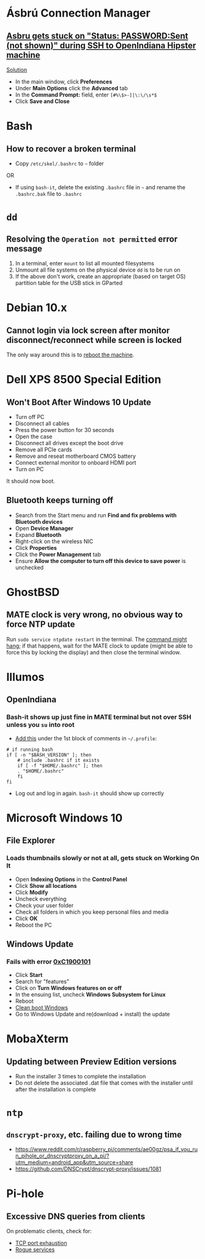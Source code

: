 # Ásbrú Connection Manager

## [Asbru gets stuck on "Status: PASSWORD:Sent (not shown)" during SSH to OpenIndiana Hipster machine](https://github.com/asbru-cm/asbru-cm/issues/311)

[Solution](https://github.com/asbru-cm/asbru-cm/issues/311#issuecomment-565791700)

* In the main window, click **Preferences**
* Under **Main Options** click the **Advanced** tab
* In the **Command Prompt:** field, enter `[#%\$>-]|\:\/\s*$`
* Click **Save and Close**

# Bash

## How to recover a broken terminal

* Copy `/etc/skel/.bashrc` to `~` folder

OR

* If using `bash-it`, delete the existing `.bashrc` file in `~` and rename the `.bashrc.bak` file to `.bashrc`

# `dd`

## Resolving the `Operation not permitted` error message

1. In a terminal, enter `mount` to list all mounted filesystems
2. Unmount all file systems on the physical device `dd` is to be run on
3. If the above don't work, create an appropriate (based on target OS) partition table for the USB stick in GParted

# Debian 10.x

## Cannot login via lock screen after monitor disconnect/reconnect while screen is locked

The only way around this is to [reboot the machine](https://www.reddit.com/r/debian/comments/e1mmr2/kde_on_debian_102_dual_hdmi_vga_monitors_can_no/f8rjou5/).

# Dell XPS 8500 Special Edition

## Won't Boot After Windows 10 Update

* Turn off PC
* Disconnect all cables
* Press the power button for 30 seconds
* Open the case
* Disconnect all drives except the boot drive
* Remove all PCIe cards
* Remove and reseat motherboard CMOS battery
* Connect external monitor to onboard HDMI port
* Turn on PC

It should now boot.

## Bluetooth keeps turning off

* Search from the Start menu and run **Find and fix problems with Bluetooth devices**
* Open **Device Manager**
* Expand **Bluetooth**
* Right-click on the wireless NIC
* Click **Properties**
* Click the **Power Management** tab
* Ensure **Allow the computer to turn off this device to save power** is unchecked

# GhostBSD

## MATE clock is very wrong, no obvious way to force NTP update

Run `sudo service ntpdate restart` in the terminal. The [command might hang](https://issues.ghostbsd.org/issues/125); if that happens, wait for the MATE clock to update (might be able to force this by locking the display) and then close the terminal window.

# Illumos

## OpenIndiana

### Bash-it shows up just fine in MATE terminal but not over SSH unless you `su` into root

* [Add this](https://www.reddit.com/r/illumos/comments/e531pq/openindiana_hipster_201910_bashit_shows_up_just/f9lpmnj/) under the 1st block of comments in `~/.profile`:

```
# if running bash
if [ -n "$BASH_VERSION" ]; then
    # include .bashrc if it exists
    if [ -f "$HOME/.bashrc" ]; then
    . "$HOME/.bashrc"
    fi
fi
```
* Log out and log in again. `bash-it` should show up correctly

# Microsoft Windows 10

## File Explorer

### Loads thumbnails slowly or not at all, gets stuck on **Working On It**

* Open **Indexing Options** in the **Control Panel**
* Click **Show all locations**
* Click **Modify**
* Uncheck everything
* Check your user folder
* Check all folders in which you keep personal files and media
* Click **OK**
* Reboot the PC

## Windows Update

### Fails with error [0xC1900101](https://support.microsoft.com/en-us/help/10587/windows-10-get-help-with-upgrade-installation-errors)

* Click **Start**
* Search for "features"
* Click on **Turn Windows features on or off**
* In the ensuing list, uncheck **Windows Subsystem for Linux**
* Reboot
* [Clean boot Windows](https://support.microsoft.com/en-us/help/929135/how-to-perform-a-clean-boot-in-windows)
* Go to Windows Update and re(download + install) the update

# MobaXterm

## Updating between Preview Edition versions

* Run the installer 3 times to complete the installation
* Do not delete the associated .dat file that comes with the installer until after the installation is complete

# `ntp`

## `dnscrypt-proxy`, etc. failing due to wrong time

* https://www.reddit.com/r/raspberry_pi/comments/ae00gz/psa_if_you_run_pihole_or_dnscryptproxy_on_a_pi/?utm_medium=android_app&utm_source=share
* https://github.com/DNSCrypt/dnscrypt-proxy/issues/1081

# Pi-hole

## Excessive DNS queries from clients

On problematic clients, check for:

* [TCP port exhaustion](https://www.reddit.com/r/pihole/comments/c2r6vc/anyone_else_seen_client_behavior_like_this_3m_dns/erm5ter/)
* [Rogue services](https://www.reddit.com/r/pihole/comments/e2x046/excessive_requests_to_wwwmsftncsicom_from_a/f9hc83v/)